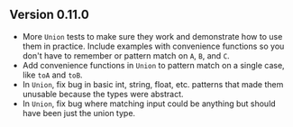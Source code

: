 ## Version 0.11.0

- More `Union` tests to make sure they work and demonstrate how to use them in practice. Include examples with convenience functions so you don't have to remember or pattern match on `A`, `B`, and `C`.
- Add convenience functions in `Union` to pattern match on a single case, like `toA` and `toB`.
- In `Union`, fix bug in basic int, string, float, etc. patterns that made them unusable because the types were abstract.
- In `Union`, fix bug where matching input could be anything but should have been just the union type.
